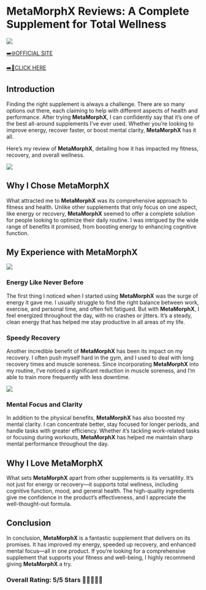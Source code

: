 # **MetaMorphX Reviews**: A Complete Supplement for Total Wellness

[![](https://static.vecteezy.com/system/resources/thumbnails/019/896/014/small/buy-now-gradient-button-with-cart-symbol-buy-now-illustration-png.png)](https://edetoop.top/lander/sugarpreland-1/metamorphx.html) 

[➡️🌐OFFICIAL SITE](https://edetoop.top/lander/sugarpreland-1/metamorphx.html) 

[➡️🔗CLICK HERE](https://edetoop.top/lander/sugarpreland-1/metamorphx.html) 


## Introduction

Finding the right supplement is always a challenge. There are so many options out there, each claiming to help with different aspects of health and performance. After trying **MetaMorphX**, I can confidently say that it’s one of the best all-around supplements I’ve ever used. Whether you’re looking to improve energy, recover faster, or boost mental clarity, **MetaMorphX** has it all.

Here’s my review of **MetaMorphX**, detailing how it has impacted my fitness, recovery, and overall wellness.

[![](https://wallpapers.com/images/hd/red-order-now-button-udg4jcj4arvn8b0n-2.png)](https://edetoop.top/lander/sugarpreland-1/metamorphx.html)  

## Why I Chose **MetaMorphX**

What attracted me to **MetaMorphX** was its comprehensive approach to fitness and health. Unlike other supplements that only focus on one aspect, like energy or recovery, **MetaMorphX** seemed to offer a complete solution for people looking to optimize their daily routine. I was intrigued by the wide range of benefits it promised, from boosting energy to enhancing cognitive function.

## My Experience with **MetaMorphX**

[![](https://static.vecteezy.com/system/resources/thumbnails/019/896/014/small/buy-now-gradient-button-with-cart-symbol-buy-now-illustration-png.png)](https://edetoop.top/lander/sugarpreland-1/metamorphx.html)

### Energy Like Never Before

The first thing I noticed when I started using **MetaMorphX** was the surge of energy it gave me. I usually struggle to find the right balance between work, exercise, and personal time, and often felt fatigued. But with **MetaMorphX**, I feel energized throughout the day, with no crashes or jitters. It’s a steady, clean energy that has helped me stay productive in all areas of my life.

### Speedy Recovery

Another incredible benefit of **MetaMorphX** has been its impact on my recovery. I often push myself hard in the gym, and I used to deal with long recovery times and muscle soreness. Since incorporating **MetaMorphX** into my routine, I’ve noticed a significant reduction in muscle soreness, and I’m able to train more frequently with less downtime.

[![](https://wallpapers.com/images/hd/red-order-now-button-udg4jcj4arvn8b0n-2.png)](https://edetoop.top/lander/sugarpreland-1/metamorphx.html)  

### Mental Focus and Clarity

In addition to the physical benefits, **MetaMorphX** has also boosted my mental clarity. I can concentrate better, stay focused for longer periods, and handle tasks with greater efficiency. Whether it’s tackling work-related tasks or focusing during workouts, **MetaMorphX** has helped me maintain sharp mental performance throughout the day.

## Why I Love **MetaMorphX**

What sets **MetaMorphX** apart from other supplements is its versatility. It’s not just for energy or recovery—it supports total wellness, including cognitive function, mood, and general health. The high-quality ingredients give me confidence in the product’s effectiveness, and I appreciate the well-thought-out formula.

## Conclusion

In conclusion, **MetaMorphX** is a fantastic supplement that delivers on its promises. It has improved my energy, speeded up recovery, and enhanced mental focus—all in one product. If you’re looking for a comprehensive supplement that supports your fitness and well-being, I highly recommend giving **MetaMorphX** a try.

### Overall Rating: 5/5 Stars 🌟🌟🌟🌟🌟
